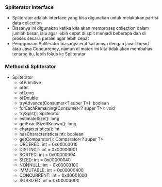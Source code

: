 ### Spliterator Interface
- Spliterator adalah interface yang bisa digunakan untuk melakukan partisi data collection
- Biasanya ini digunakan ketika kita akan memproses collection dalam jumlah besar, lalu agar lebih cepat di split menjadi beberapa dan di proses secara paralel agar lebih cepat
- Penggunaan Spliterator biasanya erat kaitannya dengan java Thread atau Java Concurrency, namun di materi ini kita tidak akan membahas tentang itu, lebih fokus ke Spliterator

### Method di Spliterator
- Spliterator
  - ofPrimitive
  - ofInt
  - ofLong
  - ofDouble
  - tryAdvance(Consumer<? super T>): boolean
  - forEachRemaining(Consumer<? super T>): void
  - trySplit(): Spliterator<T>
  - estimateSize(): long
  - getExactSizeIfKnown(): long
  - characteristics(): int
  - hasCharacteristics(int): boolean
  - getComparator(): Comparator<? super T>
  - ORDERED: int = 0x00000010
  - DISTINCT: int = 0x00000001
  - SORTED: int = 0x00000004
  - SIZED: int = 0x00000040
  - NONNULL: int = 0x00000100
  - IMMUTABLE: int = 0x00000400
  - CONCURRENT: int = 0x00001000
  - SUBSIZED: int = 0x00004000